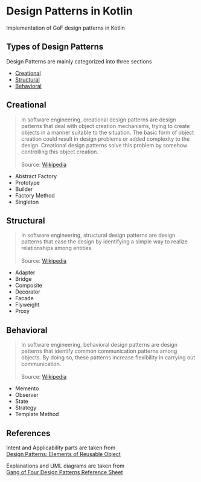 # Design Patterns in Kotlin

Implementation of GoF design patterns in Kotlin

## Types of Design Patterns

Design Patterns are mainly categorized into three sections

* [Creational](#creational)
* [Structural](#structural)
* [Behavioral](#behavioral)

## Creational

> In software engineering, creational design patterns are design patterns that deal with object creation mechanisms, trying to create objects in a manner suitable to the situation. The basic form of object creation could result in design problems or added complexity to the design. Creational design patterns solve this problem by somehow controlling this object creation.\
\
Source: [Wikipedia](https://en.wikipedia.org/wiki/Creational_pattern)

* Abstract Factory
* Prototype
* Builder
* Factory Method  
* Singleton

## Structural

> In software engineering, structural design patterns are design patterns that ease the design by identifying a simple way to realize relationships among entities.\
\
Source: [Wikipedia](https://en.wikipedia.org/wiki/Structural_pattern)

* Adapter
* Bridge
* Composite
* Decorator
* Facade
* Flyweight
* Proxy

## Behavioral

> In software engineering, behavioral design patterns are design patterns that identify common communication patterns among objects. By doing so, these patterns increase flexibility in carrying out communication.\
\
Source: [Wikipedia](https://en.wikipedia.org/wiki/Behavioral_pattern)

* Memento
* Observer  
* State
* Strategy
* Template Method

## References

Intent and Applicability parts are taken from\
[Design Patterns: Elements of Reusable Object](https://www.amazon.com.tr/Design-Patterns-Elements-Reusable-Object-Oriented/dp/0201633612)

Explanations and UML diagrams are taken from\
[Gang of Four Design Patterns Reference Sheet](http://www.blackwasp.co.uk/gangoffour.aspx)

